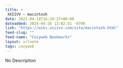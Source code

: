 ```yaml
---
title: > 
 XXIIVV — macintosh
date: 2022-04-14T16:20:27+00:00
dateadded: 2024-04-26 13:02:51 -0700
link: "https://wiki.xxiivv.com/site/macintosh.html"
feed-slug: ""
feed-name: "Cozyweb Bookmarks"
layout: urlnote
tags: cozyweb
--- 
```

No Description
 <!-- end excerpt --> 
